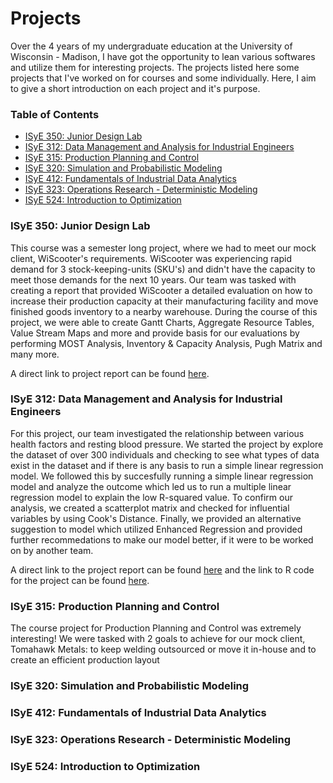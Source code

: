 # Projects

Over the 4 years of my undergraduate education at the University of Wisconsin - Madison, I have got the opportunity to lean various softwares and utilize them for interesting projects. The projects listed here some projects that I've worked on for courses and some individually. Here, I aim to give a short introduction on each project and it's purpose. 

### Table of Contents
* [ISyE 350: Junior Design Lab](https://github.com/manavvshah321/Projects/blob/main/README.md#isye-350-junior-design-lab)
* [ISyE 312: Data Management and Analysis for Industrial Engineers](https://github.com/manavvshah321/Projects/blob/main/README.md#isye-312-data-management-and-analysis-for-industrial-engineers)
* [ISyE 315: Production Planning and Control](https://github.com/manavvshah321/Projects/blob/main/README.md#isye-315-production-planning-and-control)
* [ISyE 320: Simulation and Probabilistic Modeling](https://github.com/manavvshah321/Projects/blob/main/README.md#isye-320-simulation-and-probabilistic-modeling)
* [ISyE 412: Fundamentals of Industrial Data Analytics](https://github.com/manavvshah321/Projects/blob/main/README.md#isye-412-fundamentals-of-industrial-data-analytics)
* [ISyE 323: Operations Research - Deterministic Modeling](https://github.com/manavvshah321/Projects/blob/main/README.md#isye-323-operations-research---deterministic-modeling)
* [ISyE 524: Introduction to Optimization](https://github.com/manavvshah321/Projects/blob/main/README.md#isye-524-introduction-to-optimization)

### ISyE 350: Junior Design Lab

This course was a semester long project, where we had to meet our mock client, WiScooter's requirements. WiScooter was experiencing rapid demand for 3 stock-keeping-units (SKU's) and didn't have the capacity to meet those demands for the next 10 years. Our team was tasked with creating a report that provided WiScooter a detailed evaluation on how to increase their production capacity at their manufacturing facility and move finished goods inventory to a nearby warehouse. During the course of this project, we were able to create Gantt Charts, Aggregate Resource Tables, Value Stream Maps and more and provide basis for our evaluations by performing MOST Analysis, Inventory & Capacity Analysis, Pugh Matrix and many more. 

A direct link to project report can be found [here](https://github.com/manavvshah321/Projects/blob/main/ISyE%20350%20-%20Final%20Proposal.pdf).

### ISyE 312: Data Management and Analysis for Industrial Engineers

For this project, our team investigated the relationship between various health factors and resting blood pressure. We started the project by explore the dataset of over 300 individuals and checking to see what types of data exist in the dataset and if there is any basis to run a simple linear regression model. We followed this by succesfully running a simple linear regression model and analyze the outcome which led us to run a multiple linear regression model to explain the low R-squared value. To confirm our analysis, we created a scatterplot matrix and checked for influential variables by using Cook's Distance. Finally, we provided an alternative suggestion to model which utilized Enhanced Regression and provided further recommedations to make our model better, if it were to be worked on by another team.

A direct link to the project report can be found [here](https://github.com/manavvshah321/Projects/blob/main/ISyE%20312%20Project%20Report%20.pdf) and the link to R code for the project can be found [here](https://github.com/manavvshah321/Projects/blob/main/ISYE%20312%20Project%20R%20Code.R).

### ISyE 315: Production Planning and Control

The course project for Production Planning and Control was extremely interesting! We were tasked with 2 goals to achieve for our mock client, Tomahawk Metals: to keep welding outsourced or move it in-house and to create an efficient production layout

### ISyE 320: Simulation and Probabilistic Modeling

### ISyE 412: Fundamentals of Industrial Data Analytics

### ISyE 323: Operations Research - Deterministic Modeling

### ISyE 524: Introduction to Optimization

